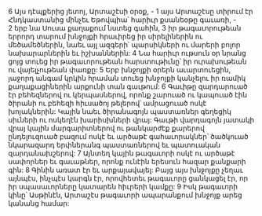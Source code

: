 6 Այս դէպքերից յետոյ, Արտաշէսի օրօք, - 1 այս Արտաշէսը տիրում էր Հնդկաստանից մինչեւ Եթովպիա՝ հարիւր քսանեօթը գաւառի, - 2 երբ նա Սուսա քաղաքում նստեց գահին, 3 իր թագաւորութեան երրորդ տարում խնջոյքի հրաւիրեց իր սիրելիներին ու մեծամեծներին, նաեւ այլ ազգերի՝ պարսիկների ու մարերի բոլոր նախարարներին եւ իշխաններին: 4 Նա հարիւր ութսուն օր նրանց ցոյց տուեց իր թագաւորութեան հարստութիւնը՝ իր ուրախութեան ու վայելչութեան փառքը: 5 Երբ խնջոյքի օրերն աւարտուեցին, յաջորդ անգամ կրկին հրաման տուեց խնջոյքի կանչելու իր ռամիկ քաղաքացիներին արքունի տան գաւթում: 6 Գաւիթը զարդարուած էր բեհեզներով ու կերպասներով, որոնք շարուած ու կապուած էին ծիրանի ու բեհեզի հիւսածոյ թելերով՝ ամրացուած ոսկէ խոյակներին: Կային նաեւ ծիրանագոյն պաստառներ գեղեցիկ սիւների ու ոսկեղէն խարիսխների վրայ: Գաւթի վարդագոյն յատակի վրայ կային մարգարիտներով ու թանկարժէք քարերով ընդելուզուած բազում ոսկէ եւ արծաթէ գահաւորակներ՝ ծածկուած նկարազարդ երփներանգ պաստառներով եւ պատուական զարդանախշերով: 7 Այնտեղ կային թագաւորի ոսկէ ու արծաթէ սափորներ եւ գաւաթներ, որոնք ունէին երեսուն հազար քանքարի գին: 8 Գինին առատ էր եւ արքայավայել: Բայց այս խնջոյքը չեղաւ այնպէս, ինչպէս կարգն էր, որովհետեւ թագաւորը ցանկացել էր, որ իր սպասաւորները կատարեն հիւրերի կամքը: 9 Իսկ թագաւորի կինը՝ Ասթինէն, Արտաշէս թագաւորի ապարանքում խնջոյք արեց կանանց համար:
